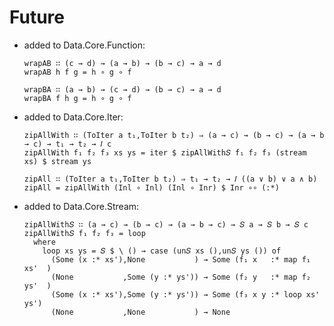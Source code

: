 # Future

- added to Data.Core.Function:
  
      wrapAB ∷ (c → d) → (a → b) → (b → c) → a → d
      wrapAB h f g = h ∘ g ∘ f
      
      wrapBA ∷ (a → b) → (c → d) → (b → c) → a → d
      wrapBA f h g = h ∘ g ∘ f

- added to Data.Core.Iter:

      zipAllWith ∷ (ToIter a t₁,ToIter b t₂) ⇒ (a → c) → (b → c) → (a → b → c) → t₁ → t₂ → 𝐼 c
      zipAllWith f₁ f₂ f₃ xs ys = iter $ zipAllWith𝑆 f₁ f₂ f₃ (stream xs) $ stream ys
      
      zipAll ∷ (ToIter a t₁,ToIter b t₂) ⇒ t₁ → t₂ → 𝐼 ((a ∨ b) ∨ a ∧ b)
      zipAll = zipAllWith (Inl ∘ Inl) (Inl ∘ Inr) $ Inr ∘∘ (:*)

- added to Data.Core.Stream:

      zipAllWith𝑆 ∷ (a → c) → (b → c) → (a → b → c) → 𝑆 a → 𝑆 b → 𝑆 c
      zipAllWith𝑆 f₁ f₂ f₃ = loop
        where
          loop xs ys = 𝑆 $ \ () → case (un𝑆 xs (),un𝑆 ys ()) of
            (Some (x :* xs'),None           ) → Some (f₁ x   :* map f₁ xs'  )
            (None           ,Some (y :* ys')) → Some (f₂ y   :* map f₂ ys'  )
            (Some (x :* xs'),Some (y :* ys')) → Some (f₃ x y :* loop xs' ys')
            (None           ,None           ) → None
